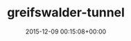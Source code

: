 ---
title:		"greifswalder-tunnel"
mediatype:		"upload"
description:		"TBC"
date:		"2015-12-09 00:15:08+00:00"
album:		"city"
filename:		"greifswalder-tunnel.md"
series:		""
cl_public_id:		"city/greifswalder-tunnel"
cl_version:		1497000301
format:		"tiff"
bytes:		4282588
width:		2158
height:		1440
exposure_mode:		"Auto"
program:		"Aperture-priority AE"
aperture:		"2.8"
focal_length:		"24.0 mm"
iso:		"3200"
shutter_speed:		"1/50"
metering:		"Center-weighted average"
flash:		"Off, Did not fire"
white_balance:		"Custom"
colour_temp:		"3100"
has_crop:		"false"
orientation:		"Horizontal (normal)"
camera_model:		"NIKON D800"
lens_info:		"24-70mm f/2.8"
artist:		"No artist info"
x_resolution:		"300"
y_resolution:		"300"
---